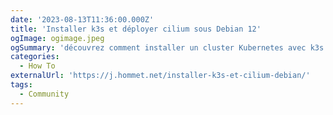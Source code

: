 ```yaml
---
date: '2023-08-13T11:36:00.000Z'
title: 'Installer k3s et déployer cilium sous Debian 12'
ogImage: ogimage.jpeg
ogSummary: 'découvrez comment installer un cluster Kubernetes avec k3s et cilium dans ce guide rapide'
categories:
  - How To
externalUrl: 'https://j.hommet.net/installer-k3s-et-cilium-debian/'
tags:
  - Community
---
```

